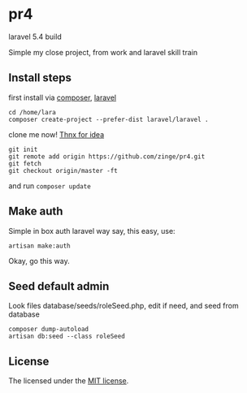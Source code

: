 # pr4
laravel 5.4 build

Simple my close project, from work and laravel skill train
## Install steps
first install via [composer](http://getcomposer.org/), [laravel](https://laravel.com)
```
cd /home/lara
composer create-project --prefer-dist laravel/laravel .
```
clone me now! [Thnx for idea](http://stackoverflow.com/questions/5377960/whats-the-best-practice-to-git-clone-into-an-existing-folder)
```
git init
git remote add origin https://github.com/zinge/pr4.git
git fetch
git checkout origin/master -ft
```
and run `composer update`

## Make auth
Simple in box auth laravel way say, this easy, use:
```
artisan make:auth
```
Okay, go this way.

## Seed default admin
Look files database/seeds/roleSeed.php, edit if need, and seed from database
```
composer dump-autoload
artisan db:seed --class roleSeed
```

## License
The licensed under the [MIT license](http://opensource.org/licenses/MIT).
